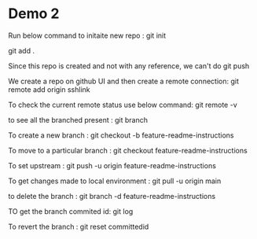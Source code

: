 # Demo 2

Run below command to initaite new repo :
git init

git add .

Since this repo is created and not with any reference, we can't do git push

We create a repo on github UI and then create a remote connection:
git remote add origin sshlink

To check the current remote status use below command:
git remote -v

to see all the branched present :
git branch 

To create a new branch :
git checkout -b feature-readme-instructions

To move to a particular branch :
git checkout feature-readme-instructions

To set upstream :
git push -u origin feature-readme-instructions

To get changes made to local environment :
git pull -u origin main

to delete the branch :
git branch -d feature-readme-instructions

TO get the branch commited id:
git log

To revert the branch :
git reset committedid
